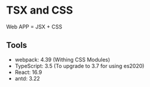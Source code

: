 # TSX and CSS

Web APP = JSX + CSS

## Tools

- webpack: 4.39 (Withing CSS Modules)
- TypeScript: 3.5 (To upgrade to 3.7 for using es2020)
- React: 16.9
- antd: 3.22
